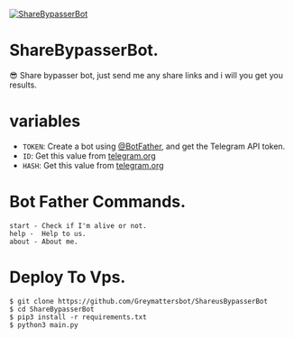 <a href="https://www.telegram.dog/shareus_xbot"><img alt="ShareBypasserBot" src="https://img.shields.io/badge/ShareBypasserBot-0061fc.svg?&logo=telegram&logoColor=white"></a>
# ShareBypasserBot.
😎 Share bypasser bot, just send me any share links and i will you get you results.

# variables

* `TOKEN`: Create a bot using [@BotFather](https://telegram.dog/BotFather), and get the Telegram API token.
* `ID`: Get this value from [telegram.org](https://my.telegram.org/apps)
* `HASH`: Get this value from [telegram.org](https://my.telegram.org/apps)

# Bot Father Commands.
```
start - Check if I'm alive or not. 
help -  Help to us.
about - About me.   
```
# Deploy To Vps.
```
$ git clone https://github.com/Greymattersbot/ShareusBypasserBot
$ cd ShareBypasserBot
$ pip3 install -r requirements.txt
$ python3 main.py
```

